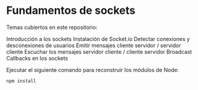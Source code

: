 # Fundamentos de sockets

Temas cubiertos en este repositorio:

Introducción a los sockets
Instalación de Socket.io
Detectar conexiones y desconexiones de usuarios
Emitir mensajes cliente servidor / servidor cliente
Escuchar los mensajes servidor cliente / cliente servidor
Broadcast
Callbacks en los sockets

Ejecutar el siguiente comando para reconstruir los módulos de Node:

```
npm install
```